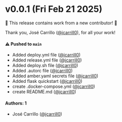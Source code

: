 # v0.0.1 (Fri Feb 21 2025)

:tada: This release contains work from a new contributor! :tada:

Thank you, José Carrillo ([@jcarrill0](https://github.com/jcarrill0)), for all your work!

#### ⚠️ Pushed to `main`

- Added deploy.yml file ([@jcarrill0](https://github.com/jcarrill0))
- Added release.yml file ([@jcarrill0](https://github.com/jcarrill0))
- Added deploy.sh file ([@jcarrill0](https://github.com/jcarrill0))
- Added .autorc file ([@jcarrill0](https://github.com/jcarrill0))
- Added amber.yaml secrets file ([@jcarrill0](https://github.com/jcarrill0))
- Added flask quickstart ([@jcarrill0](https://github.com/jcarrill0))
- create .docker-compose.yml ([@jcarrill0](https://github.com/jcarrill0))
- create README.md ([@jcarrill0](https://github.com/jcarrill0))

#### Authors: 1

- José Carrillo ([@jcarrill0](https://github.com/jcarrill0))
